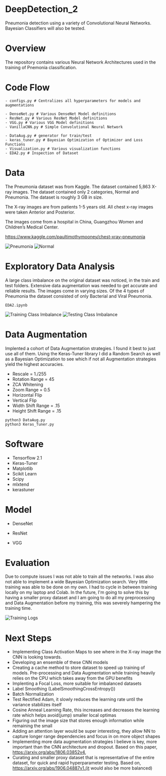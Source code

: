 # DeepDetection_2
Pneumonia detection using a variety of Convolutional Neural Networks. Bayesian Classifiers will also be tested. 

# Overview
The repository contains various Neural Network Architectures used in the training of Pnemonia classification. 

# Code Flow
```
- configs.py # Centralizes all hyperparameters for models and augmentations

- DenseNet.py # Various DenseNet Model definitions
- ResNet.py # Various ResNet Model definitions
- VGG.py # Various VGG Model definitions
- VanillaCNN.py # Simple Convolutional Neural Network

- DataAug.py # generator for train/test 
- keras_tuner.py # Bayesian Optimization of Optimizer and Loss Functions 
- Visualization.py # Various visualization functions 
- EDA2.py # Inspection of Dataset 

```

# Data
The Pneumonia dataset was from Kaggle. The dataset contained 5,863 X-ray images. The dataset contained only 2 categories, Normal and Pneumonia. The dataset is roughly 3 GB in size. 

The X-ray images are from patients 1-5 years old. All chest x-ray images were taken Anterior and Posterior. 

The images come from a hospital in China, Guangzhou Women and Children’s Medical Center. 

https://www.kaggle.com/paultimothymooney/chest-xray-pneumonia

![Pneumonia](https://github.com/DeepMindv2/DeepDetection/blob/master/Screen%20Shot%202020-02-22%20at%202.06.51%20PM.png)
![Normal](https://github.com/DeepMindv2/DeepDetection/blob/master/Screen%20Shot%202020-02-22%20at%202.07.16%20PM.png)


# Exploratory Data Analysis
A large class imbalance on the original dataset was noticed, in the train and test folders. Extensive data augmentation was needed to get accurate and reliable results. The images come in varying sizes. Of the 4 types of Pneumonia the dataset consisted of only Bacterial and Viral Pneumonia. 
```
EDA2.ipynb
```
![Training Class Imbalance](https://github.com/DeepMindv2/DeepDetection/blob/master/Screen%20Shot%202020-02-22%20at%202.14.26%20PM.png)
![Testing Class Imbalance](https://github.com/DeepMindv2/DeepDetection/blob/master/Screen%20Shot%202020-02-22%20at%202.14.44%20PM.png)

# Data Augmentation
Implented a cohort of Data Augmentation strategies. I found it best to just use all of them. Using the Keras-Tuner library I did a Random Search as well as a Bayesian Optimization to see which if not all Augmentation strategies yield the highest accuracies. 

- Rescale = 1./255
- Rotation Range = 45
- ZCA Whitening
- Zoom Range = 0.5
- Horizontal Flip
- Vertical Flip
- Width Shift Range = .15
- Height Shift Range = .15

```
python3 DataAug.py
python3 Keras_Tuner.py
```

# Software
- Tensorflow 2.1
- Keras-Tuner
- Matplotlib
- Scikit Learn 
- Scipy
- mlxtend
- kerastuner

# Model
- DenseNet

- ResNet
- VGG

# Evaluation
Due to compute issues I was not able to train all the networks. I was also not able to implement a wide Bayesian Optimization search. Very little training was able to be done on my own. I had to cycle in between training locally on my laptop and Colab. In the future, I'm going to solve this by having a smaller proxy dataset and I am going to do all my preprocessing and Data Augmentation before my training, this was severely hampering the training time. 

![Training Logs](https://github.com/DeepMindv2/DeepDetection_2/blob/master/Screenshots/Screen%20Shot%202020-02-23%20at%208.58.18%20PM.png)


# Next Steps
- Implementing Class Activation Maps to see where in the X-ray image the CNN is looking towards.
- Developing an ensemble of these CNN models 
- Creating a cache method to store dataset to speed up training of models. Pre-processing and Data Augmentation while training heavily relies on the CPU which takes away from the GPU benefits
- Implenting a Focal Loss, more suitable for imbalanced datasets
- Label Smoothing (LabelSmoothingCrossEntropy())
- Batch Normalization
- Test Rectified Adam, it slowly reduces the learning rate until the variance stabilizes itself
- Cosine Anneal Learning Rate, this increases and decreases the learning rate which helps avoid(jump) smaller local optimas
- Figuring out the image size that stores enough information while remaining the small
- Adding an attention layer would be super interesting, they allow NN to capture longer range dependencies and focus in on more object shapes
- Implementing more data augmentation strategies I believe is key, more important than the CNN architecture and dropout. Based on this paper, https://arxiv.org/abs/1806.03852v4,
- Curating and smaller proxy dataset that is representative of the entire dataset, for quick and rapid hyperparameter testing. Based on, https://arxiv.org/abs/1906.04887v1.(it would also be more balanced)





